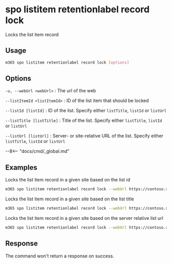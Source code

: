 # spo listitem retentionlabel record lock

Locks the list item record

## Usage

```sh
m365 spo listitem retentionlabel record lock [options]
```

## Options

`-u, --webUrl <webUrl>`
: The url of the web

`--listItemId <listItemId>`
: ID of the list item that should be locked

`--listId [listId]`
: ID of the list. Specify either `listTitle`, `listId` or `listUrl`

`--listTitle [listTitle]`
: Title of the list. Specify either `listTitle`, `listId` or `listUrl`

`--listUrl [listUrl]`
: Server- or site-relative URL of the list. Specify either `listTitle`, `listId` or `listUrl`

--8<-- "docs/cmd/_global.md"

## Examples

Locks the list item record in a given site based on the list id

```sh
m365 spo listitem retentionlabel record lock --webUrl https://contoso.sharepoint.com/sites/project-x --listId 0cd891ef-afce-4e55-b836-fce03286cccf --listItemId 1
```

Locks the list item record in a given site based on the list title

```sh
m365 spo listitem retentionlabel record lock --webUrl https://contoso.sharepoint.com/sites/project-x --listTitle 'List 1' --listItemId 1
```

Locks the list item record in a given site based on the server relative list url

```sh
m365 spo listitem retentionlabel record lock --webUrl https://contoso.sharepoint.com/sites/project-x --listUrl /sites/project-x/lists/TestList --listItemId 1
```

## Response

The command won't return a response on success.
